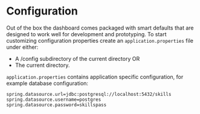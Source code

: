 # Configuration 

Out of the box the dashboard comes packaged with smart defaults that are designed to work well for 
development and prototyping. To start customizing configuration properties create an ``application.properties`` file under either: 

- A /config subdirectory of the current directory OR
- The current directory.

``application.properties`` contains application specific configuration, for example database configuration: 

```properties
spring.datasource.url=jdbc:postgresql://localhost:5432/skills
spring.datasource.username=postgres
spring.datasource.password=skillspass
``` 
